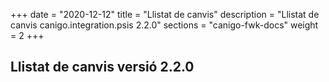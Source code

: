 +++
date        = "2020-12-12"
title       = "Llistat de canvis"
description = "Llistat de canvis canigo.integration.psis 2.2.0"
sections    = "canigo-fwk-docs"
weight		= 2
+++

## Llistat de canvis versió 2.2.0

